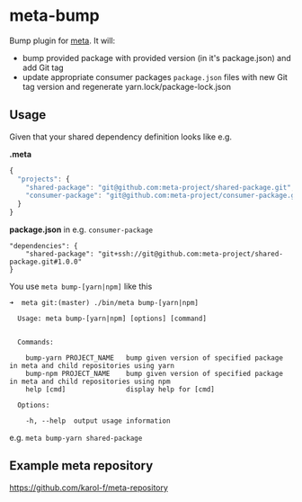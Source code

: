# meta-bump

Bump plugin for [meta](https://github.com/mateodelnorte/meta). It will:
* bump provided package with provided version (in it's package.json) and add Git tag
* update appropriate consumer packages `package.json` files with new Git tag version and regenerate yarn.lock/package-lock.json


## Usage

Given that your shared dependency definition looks like e.g.

**.meta**
```js
{
  "projects": {
    "shared-package": "git@github.com:meta-project/shared-package.git",
    "consumer-package": "git@github.com:meta-project/consumer-package.git"
  }
}
```

**package.json** in e.g. `consumer-package`
```
"dependencies": {
    "shared-package": "git+ssh://git@github.com:meta-project/shared-package.git#1.0.0"
}
```

You use `meta bump-[yarn|npm]` like this

```
➜  meta git:(master) ./bin/meta bump-[yarn|npm]

  Usage: meta bump-[yarn|npm] [options] [command]


  Commands:

    bump-yarn PROJECT_NAME   bump given version of specified package in meta and child repositories using yarn
    bump-npm PROJECT_NAME    bump given version of specified package in meta and child repositories using npm
    help [cmd]               display help for [cmd]

  Options:

    -h, --help  output usage information
```

e.g. `meta bump-yarn shared-package`

## Example meta repository

https://github.com/karol-f/meta-repository
